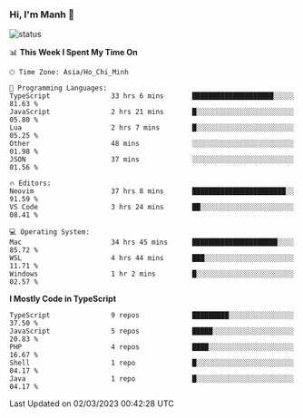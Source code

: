 ### Hi, I'm Manh 👋

![status](https://badge.stateful.com/manhhn01/status.svg)

<!--START_SECTION:waka-->
📊 **This Week I Spent My Time On** 

```text
🕑︎ Time Zone: Asia/Ho_Chi_Minh

💬 Programming Languages: 
TypeScript               33 hrs 6 mins       ████████████████████░░░░░   81.63 % 
JavaScript               2 hrs 21 mins       █░░░░░░░░░░░░░░░░░░░░░░░░   05.80 % 
Lua                      2 hrs 7 mins        █░░░░░░░░░░░░░░░░░░░░░░░░   05.25 % 
Other                    48 mins             ░░░░░░░░░░░░░░░░░░░░░░░░░   01.98 % 
JSON                     37 mins             ░░░░░░░░░░░░░░░░░░░░░░░░░   01.56 % 

🔥 Editors: 
Neovim                   37 hrs 8 mins       ███████████████████████░░   91.59 % 
VS Code                  3 hrs 24 mins       ██░░░░░░░░░░░░░░░░░░░░░░░   08.41 % 

💻 Operating System: 
Mac                      34 hrs 45 mins      █████████████████████░░░░   85.72 % 
WSL                      4 hrs 44 mins       ███░░░░░░░░░░░░░░░░░░░░░░   11.71 % 
Windows                  1 hr 2 mins         █░░░░░░░░░░░░░░░░░░░░░░░░   02.57 % 
```

**I Mostly Code in TypeScript** 

```text
TypeScript               9 repos             █████████░░░░░░░░░░░░░░░░   37.50 % 
JavaScript               5 repos             █████░░░░░░░░░░░░░░░░░░░░   20.83 % 
PHP                      4 repos             ████░░░░░░░░░░░░░░░░░░░░░   16.67 % 
Shell                    1 repo              █░░░░░░░░░░░░░░░░░░░░░░░░   04.17 % 
Java                     1 repo              █░░░░░░░░░░░░░░░░░░░░░░░░   04.17 % 
```




 Last Updated on 02/03/2023 00:42:28 UTC
<!--END_SECTION:waka-->
